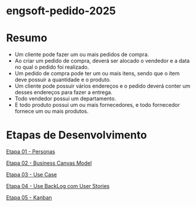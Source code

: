 # engsoft-pedido-2025


# Resumo

- Um cliente pode fazer um ou mais pedidos de compra.
- Ao criar um pedido de compra, deverá ser alocado o vendedor e a data no qual o pedido foi realizado.
- Um pedido de compra pode ter um ou mais itens, sendo que o item deve possuir a quantidade e o produto.
- Um cliente pode possuir vários endereços e o pedido deverá conter um desses endereços para fazer a entrega.
- Todo vendedor possui um departamento.
- E todo produto possui um ou mais fornecedores, e todo fornecedor fornece um ou mais produtos.


# Etapas de Desenvolvimento

[Etapa 01 - Personas](Etapa1-Personas.md)

[Etapa 02 - Business Canvas Model](Etapa2-Business-Model-Canvas.md)

[Etapa 03 - Use Case](Etapa3-UseCase.md)

[Etapa 04 - Use BackLog com User Stories](Etapa4-Backlog.md)

[Etapa 05 - Kanban](Etapa5-Kanban.md)

